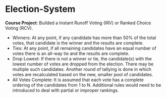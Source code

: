 # Election-System
**Course Project**: 
Builded a Instant Runoff Voting (IRV) or Ranked Choice Voting (RCV).

  * Winners: At any point, if any candidate has more than 50% of the total votes, that candidate is the winner and the results are complete.
  * Ties: At any point, if all remaining candidates have an equal number of votes there is an all-way tie and the results are complete.
  * Drop Lowest: If there is not a winner or tie, the candidate(s) with the lowest number of votes are dropped from the election. There may be multiple such candidates. Another round of tallying is done in which votes are recalculated based on the new, smaller pool of candidates.
  * All Votes Complete: It is assumed that each vote has a complete ordering of the candidates from 1 to N. Additional rules would need to be introduced to deal with partial or improper rankings.

